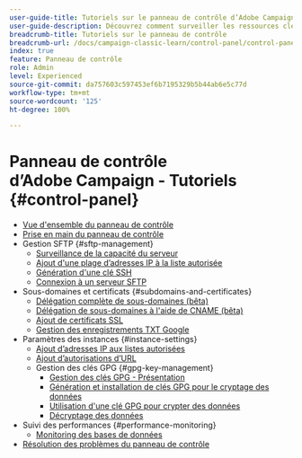 ```yaml
---
user-guide-title: Tutoriels sur le panneau de contrôle d’Adobe Campaign
user-guide-description: Découvrez comment surveiller les ressources clés de vos instances Adobe Campaign et effectuer des tâches administratives dans le panneau de contrôle.
breadcrumb-title: Tutoriels sur le panneau de contrôle
breadcrumb-url: /docs/campaign-classic-learn/control-panel/control-panel-overview.html
index: true
feature: Panneau de contrôle
role: Admin
level: Experienced
source-git-commit: da757603c597453ef6b7195329b5b44ab6e5c77d
workflow-type: tm+mt
source-wordcount: '125'
ht-degree: 100%

---
```



# Panneau de contrôle d’Adobe Campaign - Tutoriels {#control-panel}

+ [Vue d&#39;ensemble du panneau de contrôle](/help/control-panel-tutorials/control-panel-overview.md)
+ [Prise en main du panneau de contrôle](/help/control-panel-tutorials/getting-started-with-the-control-panel.md)
+ Gestion SFTP {#sftp-management}
   + [Surveillance de la capacité du serveur](/help/control-panel-tutorials/sftp-management/monitoring-server-capacity.md)
   + [Ajout d&#39;une plage d’adresses IP à la liste autorisée](/help/control-panel-tutorials/sftp-management/adding-ip-range-to-allow-list.md)
   + [Génération d&#39;une clé SSH](/help/control-panel-tutorials/sftp-management/generate-ssh-key.md)
   + [Connexion à un serveur SFTP](/help/control-panel-tutorials/sftp-management/connect-to-sftp-server.md)
+ Sous-domaines et certificats {#subdomains-and-certificates}
   + [Délégation complète de sous-domaines (bêta)](/help/control-panel-tutorials/subdomains-and-certificates/subdomain-delegation.md)
   + [Délégation de sous-domaines à l&#39;aide de CNAME (bêta)](/help/control-panel-tutorials/subdomains-and-certificates/delegating-subdomains-using-cname.md)
   + [Ajout de certificats SSL](/help/control-panel-tutorials/subdomains-and-certificates/adding-ssl-certificates.md)
   + [Gestion des enregistrements TXT Google](/help/control-panel-tutorials/subdomains-and-certificates/google-txt-record-management.md)
+ Paramètres des instances {#instance-settings}
   + [Ajout d’adresses IP aux listes autorisées](/help/control-panel-tutorials/instance-settings/ip-allow-listing.md)
   + [Ajout d’autorisations d’URL](/help/control-panel-tutorials/instance-settings/adding-url-permissions.md)
   + Gestion des clés GPG {#gpg-key-management}
      + [Gestion des clés GPG - Présentation](/help/control-panel-tutorials/instance-settings/gpg-key-management/gpg-key-management-overview.md)
      + [Génération et installation de clés GPG pour le cryptage des données](/help/control-panel-tutorials/instance-settings/gpg-key-management/generating-and-installing-gpg-keys-for-data-encryption.md)
      + [Utilisation d&#39;une clé GPG pour crypter des données](/help/control-panel-tutorials/instance-settings/gpg-key-management/using-a-gpg-key-to-encrypt-data.md)
      + [Décryptage des données](/help/control-panel-tutorials/instance-settings/gpg-key-management/decrypting-data.md)
+ Suivi des performances {#performance-monitoring}
   + [Monitoring des bases de données](/help/control-panel-tutorials/performance-monitoring/monitoring-databases.md)
+ [Résolution des problèmes du panneau de contrôle](/help/control-panel-tutorials/trouble-shooting.md)
